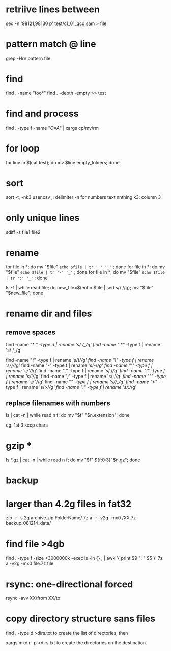 # retriive lines between
sed -n '98121,98130 p' test/c1_01_qcd.sam > file

# pattern match @ line
grep -Hrn pattern file


# find

find . -name "foo*"
find . -depth -empty >> test

# find and process

find . -type f -name "*O=A*" | xargs cp/mv/rm

# for loop
for line in $(cat test);
do 
mv $line empty_folders;
done

# sort
sort -t, -nk3 user.csv
,: delimiter
-n for numbers text nnthing
k3: column 3

# only unique lines 
sdiff -s file1 file2

# rename

for file in *; do mv "$file" `echo $file | tr ' ' '_'` ; done
for file in *; do mv "$file" `echo $file | tr '-' '_'` ; done
for file in *; do mv "$file" `echo $file | tr ':' '_'` ; done

ls -1 | while read file; do new_file=$(echo $file | sed s/\ //g); mv "$file" "$new_file"; done

# rename dir and files 
## remove spaces

find -name "* *" -type d | rename 's/ /_/g'
find -name "* *" -type f | rename 's/ /_/g'

find -name "*(*" -type f | rename 's/\(/_/g'
find -name "*)*" -type f | rename 's/\)/_/g'
find -name "*-*" -type f | rename 's/-/_/g'
find -name "*'*" -type f | rename 's/'/_/g'
find -name "*,*" -type f | rename 's/,/_/g'
find -name "*!*" -type f | rename 's/!/_/g'
find -name "*;*" -type f | rename 's/;/_/g'
find -name "*"*" -type f | rename 's/"/_/g'
find -name "***" -type f | rename 's/*/_/g'
find -name "*>*" -type f | rename 's/>/_/g'
find -name "*:*" -type f | rename 's/:/_/g'

## replace filenames with numbers

ls | cat -n | while read n f; do mv "$f" "$n.extension"; done

eg. 1st 3 keep chars

# gzip *
ls *.gz | cat -n | while read n f; do mv "$f" ${f:0:3}"$n.gz"; done

# backup

# larger than 4.2g files in fat32
zip -r -s 2g archive.zip FolderName/
7z a -r -v2g -mx0 /XX.7z backup_081214_data/

# find file >4gb 
find . -type f -size +3000000k -exec ls -lh {} \; | awk '{ print $9 ": " $5 }'
7z a -v2g -mx0 file.7z file

# rsync: one-directional forced

rsync -avv XX/from XX/to

# copy directory structure sans files

find . -type d >dirs.txt
to create the list of directories, then

xargs mkdir -p <dirs.txt
to create the directories on the destination.

